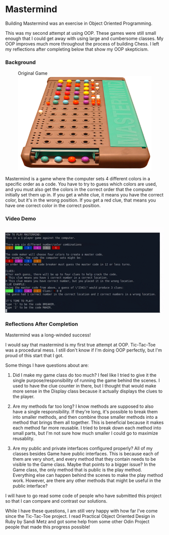 
# Mastermind

Building Mastermind was an exercise in Object Oriented Programming.

This was my second attempt at using OOP. These games were still small enough that I could get away with using large and cumbersome classes. My OOP improves much more throughout the process of building Chess. I left my reflections after completing below that show my OOP skepticism.

### Background

<p float = 'left' >
  <figure>
    <figcaption>Original Game</figcaption>
    <img src="mastermind_real.jpg" alt="real mastermind game" width="600" height="300">
  </figure>
</p>

Mastermind is a game where the computer sets 4 different colors in a specific order as a code. You have to try to guess which colors are used, and you must also get the colors in the correct order that the computer initially set them up in. If you get a white clue, it means you have the correct color, but it's in the wrong position. If you get a red clue, that means you have one correct color in the correct position.

### Video Demo

![Mastermind Video Demo](mastermind.gif)

### Reflections After Completion


Mastermind was a long-winded success!

I would say that mastermind is my first true attempt at OOP. Tic-Tac-Toe was a procedural mess. I still don't know if I'm doing OOP perfectly, but I'm proud of this start that I got.

Some things I have questions about are:

1. Did I make my game class do too much? I feel like I tried to give it the single purpose/responsibility of running the game behind the scenes. I used to have the clue counter in there, but I thought that would make more sense in the Display class because it actually displays the clues to the player.

2. Are my methods far too long? I know methods are supposed to also have a single responsibility. If they're long, it's possible to break them into smaller methods, and then combine those smaller methods into a method that brings them all together. This is beneficial because it makes each method far more reusable. I tried to break down each method into small parts, but I'm not sure how much smaller I could go to maximize reusablity.

3. Are my public and private interfaces configured properly? All of my classes besides Game have public interfaces. This is because each of them are very short, and every method that they contain needs to be visible to the Game class. Maybe that points to a bigger issue? In the Game class, the only method that is public is the play method. Everything else can happen behind the scenes to make the play method work. However, are there any other methods that might be useful in the public interface?

I will have to go read some code of people who have submitted this project so that I can compare and contrast our solutions.

While I have these questions, I am still very happy with how far I've come since the Tic-Tac-Toe project. I read Practical Object Oriented Design in Ruby by Sandi Metz and got some help from some other Odin Project people that made this progress possible!